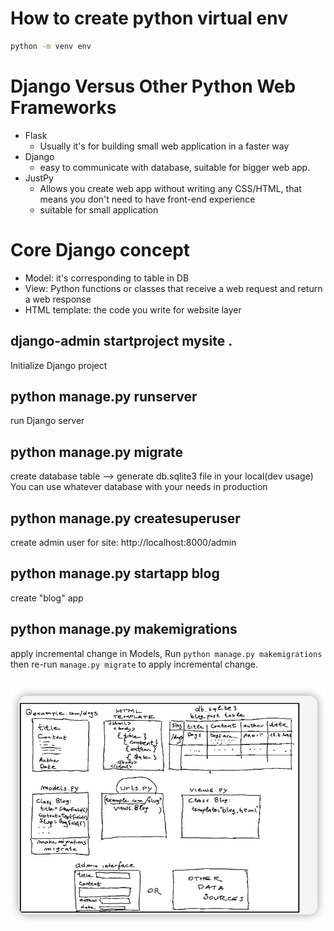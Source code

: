 # How to create python virtual env

```bash
python -m venv env
```

# Django Versus Other Python Web Frameworks

- Flask
  - Usually it's for building small web application in a faster way
- Django
  - easy to communicate with database, suitable for bigger web app.
- JustPy
  - Allows you create web app without writing any CSS/HTML, that means you don't need to have front-end experience
  - suitable for small application

# Core Django concept

- Model: it's corresponding to table in DB
- View: Python functions or classes that receive a web request and return a web response
- HTML template: the code you write for website layer

## django-admin startproject mysite .

Initialize Django project

## python manage.py runserver

run Django server

## python manage.py migrate

create database table --> generate db.sqlite3 file in your local(dev usage)
You can use whatever database with your needs in production

## python manage.py createsuperuser

create admin user for site: http://localhost:8000/admin

## python manage.py startapp blog

create "blog" app

## python manage.py makemigrations

apply incremental change in Models, Run `python manage.py makemigrations` then re-run `manage.py migrate` to apply incremental change.

## 
![The Architecture of a Django App](image.png)